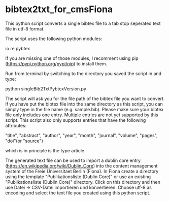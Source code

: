 # bibtex2txt_for_cmsFiona

This python script converts a single bibtex file to a tab stop seperated text file in utf-8 format.

The script uses the following python modules:

io
re
pybtex

If you are missing one of those modules, I recomment using pip (https://pypi.python.org/pypi/pip) to install them.

Run from terminal by switching to the directory you saved the script in and type:

python singleBib2TxtPybtexVersion.py

The script will ask you for the file path of the bibtex file you want to convert. If you have put the bibtex file into the same directory as this script, you can simply type in the file name (e.g. sample.bib). Please make sure your bibtex file only includes one entry. Multiple entries are not yet supported by this script. This script also only supports entries that have the following attributes:

"title", "abstract", "author", "year", "month", "journal", "volume", "pages", "doi"(or "source")

which is in principle is the type article.

The generated text file can be used to import a dublin core entry (https://en.wikipedia.org/wiki/Dublin_Core) into the content management system of the Freie Universitaet Berlin (Fiona).
In Fiona create a directory using the template "Publikationsliste (Dublin Core)" or use an existing "Publikationsliste (Dublin Core)" directory.
Click on this directory and then use Datei -> CSV-Datei importieren und konvertieren.
Choose utf-8 as encoding and select the text file you created using this python script.
